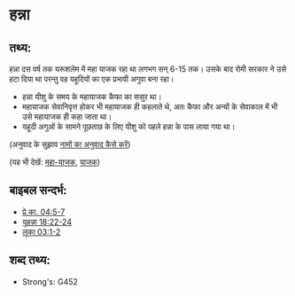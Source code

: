 # हन्ना #

## तथ्य: ##

हन्ना दस वर्ष तक यरूशलेम में महा याजक रहा था लगभग सन् 6-15 तक। उसके बाद रोमी सरकार ने उसे हटा दिया था परन्तु वह यहूदियों का एक प्रभावी अगुवा बना रहा।

* हन्ना यीशु के समय के महायाजक कैफा का ससुर था।
* महायाजक सेवानिवृत्त होकर भी महायाजक ही कहलाते थे, अतः कैफा और अन्यों के सेवाकाल में भी उसे महायाजक ही कहा जाता था। 
* यहूदी अगुओं के सामने पूछताछ के लिए यीशु को पहले हन्ना के पास लाया गया था।

(अनुवाद के सुझाव [नामों का अनुवाद कैसे करें](rc://en/ta/man/translate/translate-names))

(यह भी देखें: [महा-याजक](../kt/highpriest.md), [याजक](../kt/priest.md))

## बाइबल सन्दर्भ: ##

* [प्रे.का. 04:5-7](rc://en/tn/help/act/04/05)
* [यूहन्ना 18:22-24](rc://en/tn/help/jhn/18/22)
* [लूका 03:1-2](rc://en/tn/help/luk/03/01)

## शब्द तथ्य: ##

* Strong's: G452
